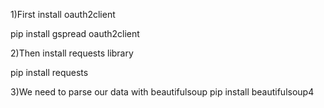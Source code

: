 1)First install oauth2client

pip install gspread oauth2client 

2)Then install requests library

pip install requests

3)We need to parse our data with beautifulsoup
pip install beautifulsoup4
